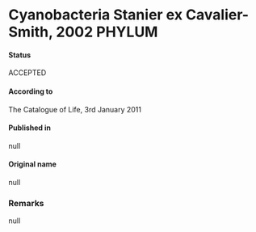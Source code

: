 # Cyanobacteria Stanier ex Cavalier-Smith, 2002 PHYLUM

#### Status
ACCEPTED

#### According to
The Catalogue of Life, 3rd January 2011

#### Published in
null

#### Original name
null

### Remarks
null